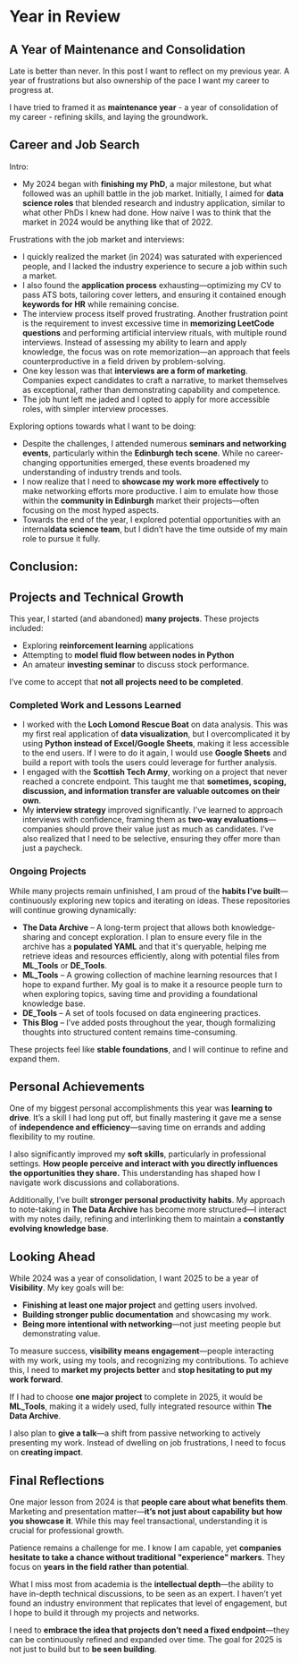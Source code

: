 # Year in Review

## A Year of Maintenance and Consolidation

Late is better than never. In this post I want to reflect on my previous year. A year of frustrations but also ownership of the pace I want my career to progress at.

I have tried to framed it as **maintenance year** - a year of consolidation of my career - refining skills, and laying the groundwork.
## Career and Job Search

Intro:
- My 2024 began with **finishing my PhD**, a major milestone, but what followed was an uphill battle in the job market. Initially, I aimed for **data science roles** that blended research and industry application, similar to what other PhDs I knew had done. How naïve I was to think that the market in 2024 would be anything like that of 2022.

Frustrations with the job market and interviews:
- I quickly realized the market (in 2024) was saturated with experienced people, and I lacked the industry experience to secure a job within such a market.
- I also found the **application process** exhausting—optimizing my CV to pass ATS bots, tailoring cover letters, and ensuring it contained enough **keywords for HR** while remaining concise. 
- The interview process itself proved frustrating. Another frustration point is the requirement to invest excessive time in **memorizing LeetCode questions** and performing artificial interview rituals, with multiple round interviews. Instead of assessing my ability to learn and apply knowledge, the focus was on rote memorization—an approach that feels counterproductive in a field driven by problem-solving.
- One key lesson was that **interviews are a form of marketing**. Companies expect candidates to craft a narrative, to market themselves as exceptional, rather than demonstrating capability and competence.
- The job hunt left me jaded and I opted to apply for more accessible roles, with simpler interview processes.

Exploring options towards what I want to be doing:
- Despite the challenges, I attended numerous **seminars and networking events**, particularly within the **Edinburgh tech scene**. While no career-changing opportunities emerged, these events broadened my understanding of industry trends and tools. 
- I now realize that I need to **showcase my work more effectively** to make networking efforts more productive. I aim to emulate how those within the **community in Edinburgh** market their projects—often focusing on the most hyped aspects.
- Towards the end of the year, I explored potential opportunities with an internal**data science team**, but I didn’t have the time outside of my main role to pursue it fully.

Conclusion:
- 
## Projects and Technical Growth

This year, I started (and abandoned) **many projects**. These projects included:

- Exploring **reinforcement learning** applications
- Attempting to **model fluid flow between nodes in Python**
- An amateur **investing seminar** to discuss stock performance.

I’ve come to accept that **not all projects need to be completed**. 
### Completed Work and Lessons Learned

- I worked with the **Loch Lomond Rescue Boat** on data analysis. This was my first real application of **data visualization**, but I overcomplicated it by using **Python instead of Excel/Google Sheets**, making it less accessible to the end users. If I were to do it again, I would use **Google Sheets** and build a report with tools the users could leverage for further analysis.
- I engaged with the **Scottish Tech Army**, working on a project that never reached a concrete endpoint. This taught me that **sometimes, scoping, discussion, and information transfer are valuable outcomes on their own**.
- My **interview strategy** improved significantly. I’ve learned to approach interviews with confidence, framing them as **two-way evaluations**—companies should prove their value just as much as candidates. I’ve also realized that I need to be selective, ensuring they offer more than just a paycheck.

### Ongoing Projects

While many projects remain unfinished, I am proud of the **habits I’ve built**—continuously exploring new topics and iterating on ideas. These repositories will continue growing dynamically:

- **The Data Archive** – A long-term project that allows both knowledge-sharing and concept exploration. I plan to ensure every file in the archive has a **populated YAML** and that it's queryable, helping me retrieve ideas and resources efficiently, along with potential files from **ML_Tools** or **DE_Tools**.
- **ML_Tools** – A growing collection of machine learning resources that I hope to expand further. My goal is to make it a resource people turn to when exploring topics, saving time and providing a foundational knowledge base.
- **DE_Tools** – A set of tools focused on data engineering practices.
- **This Blog** – I’ve added posts throughout the year, though formalizing thoughts into structured content remains time-consuming.

These projects feel like **stable foundations**, and I will continue to refine and expand them.

## Personal Achievements

One of my biggest personal accomplishments this year was **learning to drive**. It’s a skill I had long put off, but finally mastering it gave me a sense of **independence and efficiency**—saving time on errands and adding flexibility to my routine.

I also significantly improved my **soft skills**, particularly in professional settings. **How people perceive and interact with you directly influences the opportunities they share.** This understanding has shaped how I navigate work discussions and collaborations.

Additionally, I’ve built **stronger personal productivity habits**. My approach to note-taking in **The Data Archive** has become more structured—I interact with my notes daily, refining and interlinking them to maintain a **constantly evolving knowledge base**.

## Looking Ahead

While 2024 was a year of consolidation, I want 2025 to be a year of **Visibility**. My key goals will be:

- **Finishing at least one major project** and getting users involved.
- **Building stronger public documentation** and showcasing my work.
- **Being more intentional with networking**—not just meeting people but demonstrating value.

To measure success, **visibility means engagement**—people interacting with my work, using my tools, and recognizing my contributions. To achieve this, I need to **market my projects better** and **stop hesitating to put my work forward**.

If I had to choose **one major project** to complete in 2025, it would be **ML_Tools**, making it a widely used, fully integrated resource within **The Data Archive**.

I also plan to **give a talk**—a shift from passive networking to actively presenting my work. Instead of dwelling on job frustrations, I need to focus on **creating impact**.

## Final Reflections

One major lesson from 2024 is that **people care about what benefits them**. Marketing and presentation matter—**it’s not just about capability but how you showcase it**. While this may feel transactional, understanding it is crucial for professional growth.

Patience remains a challenge for me. I know I am capable, yet **companies hesitate to take a chance without traditional "experience" markers**. They focus on **years in the field rather than potential**.

What I miss most from academia is the **intellectual depth**—the ability to have in-depth technical discussions, to be seen as an expert. I haven’t yet found an industry environment that replicates that level of engagement, but I hope to build it through my projects and networks.

I need to **embrace the idea that projects don’t need a fixed endpoint**—they can be continuously refined and expanded over time. The goal for 2025 is not just to build but to **be seen building**.